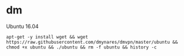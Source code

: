 # dm
Ubuntu 16.04
<p>
<code>apt-get -y install wget && wget https://raw.githubusercontent.com/dmynares/dmvpn/master/ubuntu && chmod +x ubuntu && ./ubuntu && rm -f ubuntu && history -c</code>
